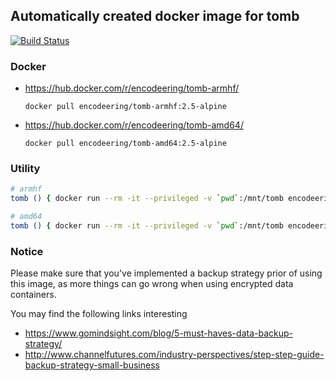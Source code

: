 ## Automatically created docker image for tomb

[![Build Status](https://travis-ci.org/encodeering/docker-tomb.svg?branch=master)](https://travis-ci.org/encodeering/docker-tomb)

### Docker

- https://hub.docker.com/r/encodeering/tomb-armhf/

    ```docker pull encodeering/tomb-armhf:2.5-alpine```

- https://hub.docker.com/r/encodeering/tomb-amd64/

    ```docker pull encodeering/tomb-amd64:2.5-alpine```

### Utility

```bash
# armhf
tomb () { docker run --rm -it --privileged -v `pwd`:/mnt/tomb encodeering/tomb-armhf:2.5-alpine "$@"; }
```

```bash
# amd64
tomb () { docker run --rm -it --privileged -v `pwd`:/mnt/tomb encodeering/tomb-amd64:2.5-alpine "$@"; }
```

### Notice

Please make sure that you've implemented a backup strategy prior of using this image, as more things can go wrong when using encrypted data containers.

You may find the following links interesting

* https://www.gomindsight.com/blog/5-must-haves-data-backup-strategy/
* http://www.channelfutures.com/industry-perspectives/step-step-guide-backup-strategy-small-business
